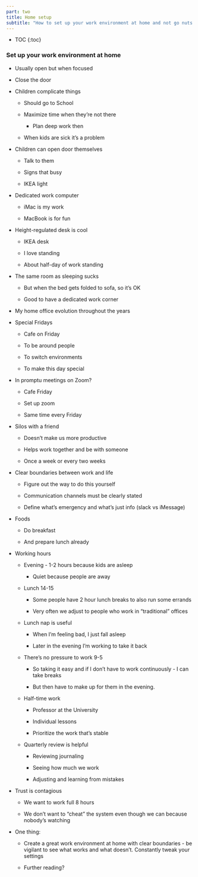 ```yaml
---
part: two
title: Home setup
subtitle: "How to set up your work environment at home and not go nuts."
---
```


* TOC
{:toc}

### Set up your work environment at home

- Usually open but when focused

- Close the door

- Children complicate things

	- Should go to
	  School

	- Maximize time when they’re not there

		- Plan deep work then

	- When kids are sick it’s a problem

- Children can open door themselves

	- Talk to them

	- Signs that busy

	- IKEA light

- Dedicated work computer

	- iMac is my work

	- MacBook is for fun

- Height-regulated desk is cool

	- IKEA desk

	- I love standing

	- About half-day of work standing

- The same room as sleeping sucks

	- But when the bed gets folded to sofa, so it’s OK

	- Good to have a dedicated work corner

- My home office evolution throughout the years

- Special Fridays

	- Cafe on Friday

	- To be around people

	- To switch environments

	- To make this day special

- In promptu meetings on Zoom?

	- Cafe Friday

	- Set up zoom

	- Same time every Friday

- Silos with a friend

	- Doesn’t make us more productive

	- Helps work together and be with someone

	- Once a week or every two weeks

- Clear boundaries between work and life

	- Figure out the way to do this yourself

	- Communication channels must be clearly stated

	- Define what’s emergency and what’s just info (slack vs iMessage)

- Foods

	- Do breakfast

	- And prepare lunch already

- Working hours

	- Evening - 1-2 hours because kids are asleep

		- Quiet because people are away

	- Lunch 14-15

		- Some people have 2 hour lunch breaks to also run some errands

		- Very often we adjust to people who work in “traditional” offices

	- Lunch nap is useful

		- When I’m feeling bad, I just fall asleep

		- Later in the evening I’m working to take it back

	- There’s no pressure to work 9-5

		- So taking it easy and if I don’t have to work continuously - I can take breaks

		- But then have to make up for them in the evening.

	- Half-time work

		- Professor at the University

		- Individual lessons

		- Prioritize the work that’s stable

	- Quarterly review is helpful

		- Reviewing journaling

		- Seeing how much we work

		- Adjusting and learning from mistakes

- Trust is contagious

	- We want to work full 8 hours

	- We don’t want to “cheat” the system even though we can because nobody’s watching

- One thing:

	- Create a great work environment at home with clear boundaries - be vigilant to see what works and what doesn’t. Constantly tweak your settings

	- Further reading?

